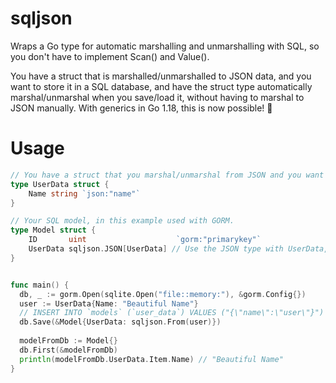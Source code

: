 # sqljson
Wraps a Go type for automatic marshalling and unmarshalling with SQL, so you don't have to implement Scan() and Value().

You have a struct that is marshalled/unmarshalled to JSON data, and you want to store it in a SQL database, and have the struct type automatically marshal/unmarshal when you save/load it, without having to marshal to JSON manually. With generics in Go 1.18, this is now possible! 🥳

# Usage
```go
// You have a struct that you marshal/unmarshal from JSON and you want to automatically unmarshal.
type UserData struct {
	Name string `json:"name"`
}

// Your SQL model, in this example used with GORM.
type Model struct {
	ID       uint                    `gorm:"primarykey"`
	UserData sqljson.JSON[UserData] // Use the JSON type with UserData, your data struct, as a type parameter.
}


func main() {
  db, _ := gorm.Open(sqlite.Open("file::memory:"), &gorm.Config{})
  user := UserData{Name: "Beautiful Name"}
  // INSERT INTO `models` (`user_data`) VALUES ("{\"name\":\"user\"}") RETURNING `id`
  db.Save(&Model{UserData: sqljson.From(user)})
  
  modelFromDb := Model{}
  db.First(&modelFromDb)
  println(modelFromDb.UserData.Item.Name) // "Beautiful Name"
}
```
